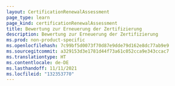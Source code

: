 ```yaml
---
layout: CertificationRenewalAssessment
page_type: learn
page_kind: certificationRenewalAssessment
title: Bewertung zur Erneuerung der Zertifizierung
description: Bewertung zur Erneuerung der Zertifizierung
ms.prod: non-product-specific
ms.openlocfilehash: 7c99bf5d0073f70d87e9dde79d162e8dc77ab9e9
ms.sourcegitcommit: a329153d3e1781d44f73a61c052cca9e343ccac7
ms.translationtype: HT
ms.contentlocale: de-DE
ms.lasthandoff: 11/11/2021
ms.locfileid: "132353770"
---
```

